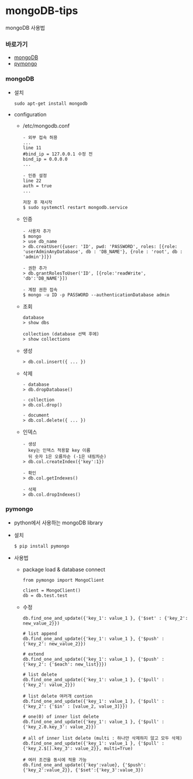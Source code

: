 # mongoDB-tips
mongoDB 사용법

### 바로가기
* [mongoDB](#mongo)
* [pymongo](#pymongo)

### <a name="mongo">mongoDB</a>
* 설치
  ```
  sudo apt-get install mongodb
  ```

* configuration
  * /etc/mongodb.conf
    ```
    - 외부 접속 허용
    ...
    line 11
    #bind_ip = 127.0.0.1 수정 전
    bind_ip = 0.0.0.0
    ...

    - 인증 설정
    line 22
    auth = true
    ...

    저장 후 재시작
    $ sudo systemctl restart mongodb.service
    ```
  
  * 인증
    ```
    - 사용자 추가
    $ mongo 
    > use db_name
    > db.creatUser({user: 'ID', pwd: 'PASSWORD', roles: [{role: 'userAdminAnyDatabase', db : 'DB_NAME'}, {role : 'root', db : 'admin'}]})

    - 권한 추가
    > db.grantRolesToUser('ID', [{role:'readWrite', 'db':'DB_NAME'}])

    - 계정 권한 접속
    $ mongo -u ID -p PASSWORD --authenticationDatabase admin
    ```
 
  * 조회
    ```
    database
    > show dbs

    collection (database 선택 후에)
    > show collections
    ```

  * 생성
    ```
    > db.col.insert({ ... })  
    ```

  * 삭제
    ```
    - database
    > db.dropDatabase()
  
    - collection
    > db.col.drop()

    - document
    > db.col.delete({ ... })
    ```

  * 인덱스
    ```
    - 생성
      key는 인덱스 적용할 key 이름
      뒤 숫자 1은 오름차순 (-1은 내림차순)
    > db.col.createIndex({'key':1})

    - 확인
    > db.col.getIndexes()

    - 삭제
    > db.col.dropIndexes()
    ```

### <a name="pymongo">pymongo</a>
* python에서 사용하는 mongoDB library

* 설치
  ```
  $ pip install pymongo
  ```

* 사용법
  - package load & database connect
    ```
    from pymongo import MongoClient 
    
    client = MongoClient()
    db = db.test.test
    ```
  - 수정
    ```
    db.find_one_and_update({'key_1': value_1 }, {'$set' : {'key_2': new_value_2}})

    # list append
    db.find_one_and_update({'key_1': value_1 }, {'$push' : {'key_2': new_value_2}})

    # extend
    db.find_one_and_update({'key_1': value_1 }, {'$push' : {'key_2': {'$each': new_list}}})

    # list delete
    db.find_one_and_update({'key_1': value_1 }, {'$pull' : {'key_2': value_2}})

    # list delete 여러개 contion
    db.find_one_and_update({'key_1': value_1 }, {'$pull' : {'key_2': {'$in' : [value_2, value_3]}})

    # one(0) of inner list delete
    db.find_one_and_update({'key_1': value_1 }, {'$pull' : {'key_2.0.key_3': value_2}})

    # all of inner list delete (multi : 하나만 삭제하지 않고 모두 삭제)
    db.find_one_and_update({'key_1': value_1 }, {'$pull' : {'key_2.$[].key_3': value_2}}, multi=True)

    # 여러 조건을 동시에 적용 가능
    db.find_one_and_update({'key':value}, {'$push':{'key_2':value_2}}, {'$set':{'key_3':value_3})
    ```